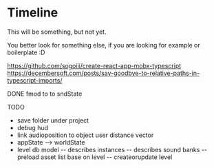 Timeline
=========
This will be something, but not yet.

You better look for something else, if you are looking for example or boilerplate :D

https://github.com/sogoiii/create-react-app-mobx-typescript
https://decembersoft.com/posts/say-goodbye-to-relative-paths-in-typescript-imports/

DONE
fmod to to sndState


TODO
- save folder under project
- debug hud
- link audioposition to object user distance vector
- appState --> worldState
- level db model
  -- describes instances
  -- describes sound banks
  -- preload asset list base on level
  -- createorupdate level




